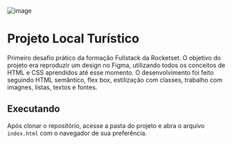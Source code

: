 ![image](https://github.com/user-attachments/assets/29df2105-357d-4bea-9a6d-82dfc34c6567)

# Projeto Local Turístico

Primeiro desafio prático da formação Fullstack da Rocketset. O objetivo do projeto era reproduzir um design no Figma, utilizando todos os conceitos de HTML e CSS aprendidos até esse momento. O desenvolvimento foi feito seguindo HTML semântico, flex box, estilização com classes, trabalho com imagnes, listas, textos e fontes.

## Executando

Após clonar o repositório, acesse a pasta do projeto e abra o arquivo `index.html` com o navegador de sua preferência.
